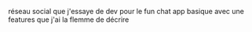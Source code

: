 réseau social que j'essaye de dev pour le fun
chat app basique avec une features que j'ai la flemme de décrire
